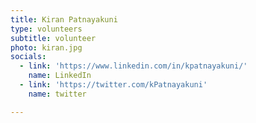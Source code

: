 ```yaml
---
title: Kiran Patnayakuni
type: volunteers
subtitle: volunteer
photo: kiran.jpg
socials:
  - link: 'https://www.linkedin.com/in/kpatnayakuni/'
    name: LinkedIn
  - link: 'https://twitter.com/kPatnayakuni'
    name: twitter    

---
```


